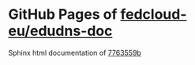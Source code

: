 GitHub Pages of [fedcloud-eu/edudns-doc](https://github.com/fedcloud-eu/edudns-doc.git)
===
Sphinx html documentation of [7763559b](https://github.com/fedcloud-eu/edudns-doc/tree/7763559bff8836546adb51bc88a850de31a2e97c)

